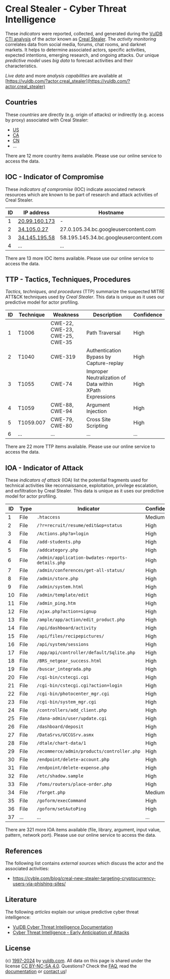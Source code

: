 # Creal Stealer - Cyber Threat Intelligence

These _indicators_ were reported, collected, and generated during the [VulDB CTI analysis](https://vuldb.com/?kb.cti) of the actor known as [Creal Stealer](https://vuldb.com/?actor.creal_stealer). The _activity monitoring_ correlates data from social media, forums, chat rooms, and darknet markets. It helps to determine associated actors, specific activities, expected intentions, emerging research, and ongoing attacks. Our unique _predictive model_ uses _big data_ to forecast activities and their characteristics.

_Live data_ and more _analysis capabilities_ are available at [https://vuldb.com/?actor.creal_stealer](https://vuldb.com/?actor.creal_stealer)

## Countries

These _countries_ are directly (e.g. origin of attacks) or indirectly (e.g. access by proxy) associated with Creal Stealer:

* [US](https://vuldb.com/?country.us)
* [CA](https://vuldb.com/?country.ca)
* [CN](https://vuldb.com/?country.cn)
* ...

There are 12 more country items available. Please use our online service to access the data.

## IOC - Indicator of Compromise

These _indicators of compromise_ (IOC) indicate associated network resources which are known to be part of research and attack activities of Creal Stealer.

ID | IP address | Hostname | Campaign | Confidence
-- | ---------- | -------- | -------- | ----------
1 | [20.99.160.173](https://vuldb.com/?ip.20.99.160.173) | - | - | High
2 | [34.105.0.27](https://vuldb.com/?ip.34.105.0.27) | 27.0.105.34.bc.googleusercontent.com | - | Medium
3 | [34.145.195.58](https://vuldb.com/?ip.34.145.195.58) | 58.195.145.34.bc.googleusercontent.com | - | Medium
4 | ... | ... | ... | ...

There are 13 more IOC items available. Please use our online service to access the data.

## TTP - Tactics, Techniques, Procedures

_Tactics, techniques, and procedures_ (TTP) summarize the suspected MITRE ATT&CK techniques used by _Creal Stealer_. This data is unique as it uses our predictive model for actor profiling.

ID | Technique | Weakness | Description | Confidence
-- | --------- | -------- | ----------- | ----------
1 | T1006 | CWE-22, CWE-23, CWE-25, CWE-35 | Path Traversal | High
2 | T1040 | CWE-319 | Authentication Bypass by Capture-replay | High
3 | T1055 | CWE-74 | Improper Neutralization of Data within XPath Expressions | High
4 | T1059 | CWE-88, CWE-94 | Argument Injection | High
5 | T1059.007 | CWE-79, CWE-80 | Cross Site Scripting | High
6 | ... | ... | ... | ...

There are 22 more TTP items available. Please use our online service to access the data.

## IOA - Indicator of Attack

These _indicators of attack_ (IOA) list the potential fragments used for technical activities like reconnaissance, exploitation, privilege escalation, and exfiltration by Creal Stealer. This data is unique as it uses our predictive model for actor profiling.

ID | Type | Indicator | Confidence
-- | ---- | --------- | ----------
1 | File | `.htaccess` | Medium
2 | File | `/?r=recruit/resume/edit&op=status` | High
3 | File | `/Actions.php?a=login` | High
4 | File | `/add-students.php` | High
5 | File | `/addcategory.php` | High
6 | File | `/admin/application-bwdates-reports-details.php` | High
7 | File | `/admin/conferences/get-all-status/` | High
8 | File | `/admin/store.php` | High
9 | File | `/admin/system.html` | High
10 | File | `/admin/template/edit` | High
11 | File | `/admin_ping.htm` | High
12 | File | `/ajax.php?action=signup` | High
13 | File | `/ample/app/action/edit_product.php` | High
14 | File | `/api/dashboard/activity` | High
15 | File | `/api/files/recipepictures/` | High
16 | File | `/api/system/sessions` | High
17 | File | `/app/api/controller/default/Sqlite.php` | High
18 | File | `/BRS_netgear_success.html` | High
19 | File | `/buscar_integrada.php` | High
20 | File | `/cgi-bin/cstecgi.cgi` | High
21 | File | `/cgi-bin/cstecgi.cgi?action=login` | High
22 | File | `/cgi-bin/photocenter_mgr.cgi` | High
23 | File | `/cgi-bin/system_mgr.cgi` | High
24 | File | `/controllers/add_client.php` | High
25 | File | `/dana-admin/user/update.cgi` | High
26 | File | `/dashboard/deposit` | High
27 | File | `/DataSrvs/UCCGSrv.asmx` | High
28 | File | `/dtale/chart-data/1` | High
29 | File | `/ecommerce/admin/products/controller.php` | High
30 | File | `/endpoint/delete-account.php` | High
31 | File | `/endpoint/delete-expense.php` | High
32 | File | `/etc/shadow.sample` | High
33 | File | `/foms/routers/place-order.php` | High
34 | File | `/forget.php` | Medium
35 | File | `/goform/execCommand` | High
36 | File | `/goform/setAutoPing` | High
37 | ... | ... | ...

There are 321 more IOA items available (file, library, argument, input value, pattern, network port). Please use our online service to access the data.

## References

The following list contains _external sources_ which discuss the actor and the associated activities:

* https://cyble.com/blog/creal-new-stealer-targeting-cryptocurrency-users-via-phishing-sites/

## Literature

The following _articles_ explain our unique predictive cyber threat intelligence:

* [VulDB Cyber Threat Intelligence Documentation](https://vuldb.com/?kb.cti)
* [Cyber Threat Intelligence - Early Anticipation of Attacks](https://www.scip.ch/en/?labs.20201022)

## License

(c) [1997-2024](https://vuldb.com/?kb.changelog) by [vuldb.com](https://vuldb.com/?kb.about). All data on this page is shared under the license [CC BY-NC-SA 4.0](https://creativecommons.org/licenses/by-nc-sa/4.0/). Questions? Check the [FAQ](https://vuldb.com/?kb.faq), read the [documentation](https://vuldb.com/?kb) or [contact us](https://vuldb.com/?contact)!
